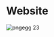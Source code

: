 # Website
![pngegg 23](https://github.com/sandhya235/Website/assets/139734867/7b8c73bf-d109-459d-abc0-ec1c97bb5e61)

